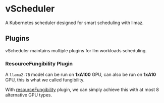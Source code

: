 # vScheduler

A Kubernetes scheduler designed for smart scheduling with llmaz.

## Plugins

vScheduler maintains multiple plugins for llm workloads scheduling.

### ResourceFungibility Plugin

A `llama2-7B` model can be run on __1xA100__ GPU, can also be run on __1xA10__ GPU, this is what we called fungibility.

With [resourceFungibility](./docs/plugins/resource_fungibility.md) plugin, we can simply achieve this with at most 8 alternative GPU types.
